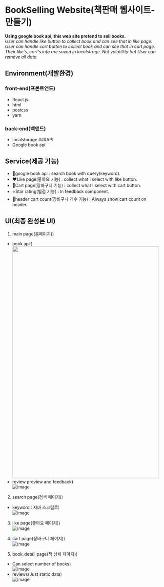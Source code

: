 # BookSelling Website(책판매 웹사이트-만들기)
**Using google book api, this web site pretend to sell books.**<br>
*User can handle like button to collect book and can see that in like page.*<br>
*User can handle cart button to collect book and can see that in cart page.*<br>
*Their like's, cart's info are saved in localstrage. Not volatillity but User can remove all data.*

## Environment(개발환경)
### front-end(프론트앤드)
- React.js
- html
- postcss
- yarn
### back-end(백앤드)
- localstorage
###API
- Google book api



## Service(제공 기능)
- 📖google book api : search book with query(keyword). 
- ❤️Like page(좋아요 기능) : collect what I select with like button.
- 🛒Cart page(장바구니 기능) : collect what I select with cart button.
- ⭐Star rating(별점 기능) : In feedback component.
- 🎱header cart count(장바구니 개수 기능) : Always show cart count on header.



## UI(최종 완성본 UI)
1. main page(홈페이지))<br>
 - book api )<br>
    <img src="https://user-images.githubusercontent.com/60992593/192455699-325ce07b-f784-4534-b823-e2dfe579f632.png" width="480" height="760"/>
 - review preview and feedback)<br>
    ![image](https://user-images.githubusercontent.com/60992593/192501087-907d5b1a-929c-4f57-a868-562a759044f5.png)

2. search page(검색 페이지))<br>
 - keyword : 자바 스크립트)<br>
  ![image](https://user-images.githubusercontent.com/60992593/192501604-7e77cf78-d485-420d-92e3-1934cbde94f4.png)


3. like page(좋아요 페이지))<br>
  ![image](https://user-images.githubusercontent.com/60992593/192503126-8eb7058a-399e-4c12-a861-7994a9938399.png)

4. cart page(장바구니 페이지))<br>
  ![image](https://user-images.githubusercontent.com/60992593/192503375-a4c4e8df-7754-4418-be46-0a9f27c3a8a6.png)

5. book_detail page(책 상세 페이지))<br>
 - Can select number of books)<br>
  ![image](https://user-images.githubusercontent.com/60992593/192501483-7adbc7e4-b272-4d1e-b685-ca4564ecd02a.png)
 - reviews(Just static data)<br>
  ![image](https://user-images.githubusercontent.com/60992593/192501708-7981840a-fea3-4341-91d2-1ccf60e92bf5.png)


